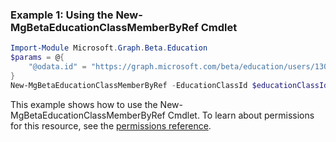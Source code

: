 ### Example 1: Using the New-MgBetaEducationClassMemberByRef Cmdlet
```powershell
Import-Module Microsoft.Graph.Beta.Education
$params = @{
	"@odata.id" = "https://graph.microsoft.com/beta/education/users/13015"
}
New-MgBetaEducationClassMemberByRef -EducationClassId $educationClassId -BodyParameter $params
```
This example shows how to use the New-MgBetaEducationClassMemberByRef Cmdlet.
To learn about permissions for this resource, see the [permissions reference](/graph/permissions-reference).
